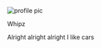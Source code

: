 ![profile pic](https://plus.google.com/u/0/photos/109142261576115120337/albums/profile/6277210026725236530)

Whipz

Alright alright alright
I like cars
